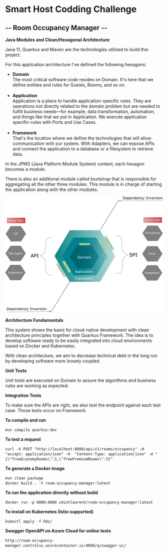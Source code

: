 # Smart Host Codding Challenge  #

## -- Room Occupancy Manager --

**Java Modules and Clean/Hexagonal Architecture**

Java 11, Quarkus and Maven are the technologies utilized to build this project.

For this application architecture I've defined the following hexagons:

- **Domain**
  <br> The most critical software code resides on Domain. It's here that we define entities and rules for Guests, Rooms, and so on.   <br><br>
- **Application**
  <br> Application is a place to handle application-specific rules. They are operations not directly related to the domain problem but are needed to fulfill business needs—for example, data transformation, automation, and things like that we put in Application. We execute application specific-rules with Ports and Use Cases.<br><br>
- **Framework**
  <br> That's the location where we define the technologies that will allow communication with our system. With Adapters, we can expose APIs and connect the application to a database or a filesystem to retrieve data.

In the JPMS (Java Platform Module System) context, each hexagon becomes a module.

There is also an additional module called bootstrap that is responsible for aggregating all the other three modules. This module is in charge of starting the application along with the other modules.


![Hexagonal](src/main/resources/hexagon.png?raw=true)

**Architecture Fundamentals**

This system shows the basis for cloud-native development with clean architecture principles together with Quarkus Framework. The idea is to develop software ready to be easily integrated into cloud environments based on Docker and Kubernetes.

With clean architecture, we aim to decrease technical debt in the long run by developing software more loosely coupled.

**Unit Tests**

Unit tests are executed on Domain to assure the algorithms and business rules are working as expected.

**Integration Tests**

To make sure the APIs are right, we also test the endpoint against each test case. Those tests occur on Framework.

**To compile and run**
```
mvn compile quarkus:dev
```

**To test a request**
```
curl -X POST "http://localhost:8080/api/v1/rooms/occupancy" -H  "accept: application/json" -H  "Content-Type: application/json" -d "{\"freeEconomyRooms\":3,\"freePremiumRooms\":3}"
```

**To generate a Docker image**
```
mvn clean package
docker build . -t room-occupancy-manager:latest
```

**To run the application directly without build**
```
docker run -p 8080:8080 s4intlaurent/room-occupancy-manager:latest
```

**To install on Kubernetes (Istio supported)**
```
kubectl apply -f k8s/
```

**Swagger OpenAPI on Azure Cloud for online tests**
```
http://room-occupancy-manager.centralus.azurecontainer.io:8080/q/swagger-ui/
```
